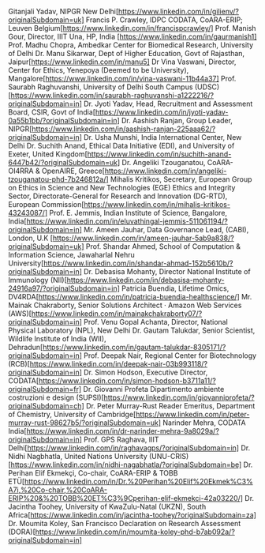 Gitanjali Yadav, NIPGR New Delhi[https://www.linkedin.com/in/gilienv/?originalSubdomain=uk]
Francis P. Crawley, IDPC CODATA, CoARA-ERIP; Leuven Belgium[https://www.linkedin.com/in/francispcrawley/]
Prof. Manish Gour, Director, IIIT Una, HP, India [https://www.linkedin.com/in/gaurmanish1]
Prof. Madhu Chopra, Ambedkar Center for Biomedical Research, University of Delhi
Dr. Manu Sikarwar, Dept of Higher Education, Govt of Rajasthan, Jaipur[https://www.linkedin.com/in/manu5]
Dr Vina Vaswani, Director, Center for Ethics, Yenepoya (Deemed to be University), Mangalore[https://www.linkedin.com/in/vina-vaswani-11b44a37]
Prof. Saurabh Raghuvanshi, University of Delhi South Campus (UDSC)[https://www.linkedin.com/in/saurabh-raghuvanshi-a1222216/?originalSubdomain=in]
Dr. Jyoti Yadav, Head, Recruitment and Assessment Board, CSIR, Govt of India[https://www.linkedin.com/in/jyoti-yadav-0a55b1bb/?originalSubdomain=in]
Dr. Aashish Ranjan, Group Leader, NIPGR[https://www.linkedin.com/in/aashish-ranjan-225aaa62/?originalSubdomain=in]
Dr. Usha Munshi, India International Center, New Delhi
Dr. Suchith Anand, Ethical Data Initiative (EDI), and University of Exeter, United Kingdom[https://www.linkedin.com/in/suchith-anand-6447b42/?originalSubdomain=uk]
Dr. Angeliki Tzouganatou, CoARA-OI4RRA & OpenAIRE, Greece[https://www.linkedin.com/in/angeliki-tzouganatou-phd-7b246812a/]
Mihalis Kritikos, Secretary, European Group on Ethics in Science and New Technologies (EGE) Ethics
and Integrity Sector, Directorate-General for Research and Innovation
(DG-RTD), European Commission[https://www.linkedin.com/in/mihalis-kritikos-43243087/]
Prof. E. Jemmis, Indian Institute of Science, Bangalore, India[https://www.linkedin.com/in/eluvathingal-jemmis-511061194/?originalSubdomain=in]
Mr. Ameen Jauhar, Data Governance Lead, (CABI), London, U.K [https://www.linkedin.com/in/ameen-jauhar-5ab9a838/?originalSubdomain=uk]
Prof. Shandar Ahmed, School of Computation & Information Science, Jawaharlal Nehru University[https://www.linkedin.com/in/shandar-ahmad-152b5610b/?originalSubdomain=in]
Dr. Debasisa Mohanty, Director National Institute of Immunology (NII)[https://www.linkedin.com/in/debasisa-mohanty-24916a97/?originalSubdomain=in]
Patricia Buendia, Lifetime Omics, DV4RDA[https://www.linkedin.com/in/patricia-buendia-healthscience/]
Mr. Mainak Chakraborty, Senior Solutions Architect · Amazon Web Services (AWS)[https://www.linkedin.com/in/mainakchakraborty07/?originalSubdomain=in]
Prof. Venu Gopal Achanta, Director, National Physical Laboratory (NPL), New Delhi
Dr. Gautam Talukdar, Senior Scientist, Wildlife Institute of India (WII), Dehradun[https://www.linkedin.com/in/gautam-talukdar-8305171/?originalSubdomain=in]
Prof. Deepak Nair, Regional Center for Biotechnology (RCB)[https://www.linkedin.com/in/deepak-nair-03b993118/?originalSubdomain=in]
Dr. Simon Hodson, Executive Director, CODATA[https://www.linkedin.com/in/simon-hodson-b3711a11/?originalSubdomain=fr]
Dr. Giovanni Profeta
Dipartimento ambiente costruzioni e design (SUPSI)[https://www.linkedin.com/in/giovanniprofeta/?originalSubdomain=ch]
Dr. Peter Murray-Rust
Reader Emeritus, Department of Chemistry, University of Cambridge[https://www.linkedin.com/in/peter-murray-rust-98627b5/?originalSubdomain=uk]
Narinder Mehra, CODATA India[https://www.linkedin.com/in/dr-narinder-mehra-9a8029a/?originalSubdomain=in]
Prof. GPS Raghava, IIIT Delhi[https://www.linkedin.com/in/raghavagps/?originalSubdomain=in]
Dr. Nidhi Nagbhatla, United Nations University (UNU-CRIS)[https://www.linkedin.com/in/nidhi-nagabhatla/?originalSubdomain=be]
Dr. Perihan Elif Ekmekçi, Co-chair, CoARA-ERIP & TOBB ETÜ[https://www.linkedin.com/in/Dr.%20Perihan%20Elif%20Ekmek%C3%A7i,%20Co-chair,%20CoARA-ERIP%20&%20TOBB%20ET%C3%9Cperihan-elif-ekmekci-42a03220/]
Dr. Jacintha Toohey, University of KwaZulu-Natal (UKZN), South Africa[https://www.linkedin.com/in/jacintha-toohey/?originalSubdomain=za]
Dr. Moumita Koley, San Francisco Declaration on Research Assessment (DORA)[https://www.linkedin.com/in/moumita-koley-phd-b7ab092a/?originalSubdomain=in]


